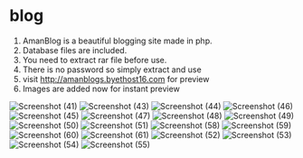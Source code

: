 # blog
1. AmanBlog is a beautiful blogging site made in php.
2. Database files are included.
3. You need to extract rar file before use.
4. There is no password so simply extract and use
5. visit http://amanblogs.byethost16.com for preview
6. Images are added now for instant preview

![Screenshot (41)](https://user-images.githubusercontent.com/64956661/119318002-6923c400-bc96-11eb-8586-f6590046b154.png)
![Screenshot (43)](https://user-images.githubusercontent.com/64956661/119318345-ccadf180-bc96-11eb-87c3-8d2f01e45bc2.png)
![Screenshot (44)](https://user-images.githubusercontent.com/64956661/119318477-fff08080-bc96-11eb-8963-107ce43ecca5.png)
![Screenshot (46)](https://user-images.githubusercontent.com/64956661/119318484-0252da80-bc97-11eb-9af1-9323c02a3bdf.png)
![Screenshot (45)](https://user-images.githubusercontent.com/64956661/119318551-1a2a5e80-bc97-11eb-8a34-9c0d543e249c.png)
![Screenshot (47)](https://user-images.githubusercontent.com/64956661/119318564-1c8cb880-bc97-11eb-9109-8292099dca41.png)
![Screenshot (48)](https://user-images.githubusercontent.com/64956661/119318620-2adad480-bc97-11eb-9da5-f62e54a67203.png)
![Screenshot (49)](https://user-images.githubusercontent.com/64956661/119318629-2d3d2e80-bc97-11eb-8396-c4ed8854a539.png)
![Screenshot (50)](https://user-images.githubusercontent.com/64956661/119318635-2e6e5b80-bc97-11eb-86b5-7ca3cd6aa6d8.png)
![Screenshot (51)](https://user-images.githubusercontent.com/64956661/119318642-2f06f200-bc97-11eb-804a-73c650da66bc.png)
![Screenshot (58)](https://user-images.githubusercontent.com/64956661/119318678-39c18700-bc97-11eb-964f-8fbbff81008c.png)
![Screenshot (59)](https://user-images.githubusercontent.com/64956661/119318687-3b8b4a80-bc97-11eb-9ae7-09a03dcea9e7.png)
![Screenshot (60)](https://user-images.githubusercontent.com/64956661/119318688-3c23e100-bc97-11eb-8ccf-4e447edf31c3.png)
![Screenshot (61)](https://user-images.githubusercontent.com/64956661/119318692-3cbc7780-bc97-11eb-916d-af9954a253ba.png)
![Screenshot (52)](https://user-images.githubusercontent.com/64956661/119318744-4b0a9380-bc97-11eb-8129-14a0f6b1eb3a.png)
![Screenshot (53)](https://user-images.githubusercontent.com/64956661/119318751-4cd45700-bc97-11eb-96b6-0e26378ec79d.png)
![Screenshot (54)](https://user-images.githubusercontent.com/64956661/119318757-4e058400-bc97-11eb-9a95-dad7f4b78c1c.png)
![Screenshot (55)](https://user-images.githubusercontent.com/64956661/119318760-4e9e1a80-bc97-11eb-914a-1b77c5554f6b.png)
